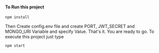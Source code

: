 #### To Run this project 
```
npm install
```

Then Create config.env file and create PORT, JWT_SECRET and MONGO_URI Variable and specify Value.
That's it. You are ready to go. To execute this project just type

```
npm start
```
